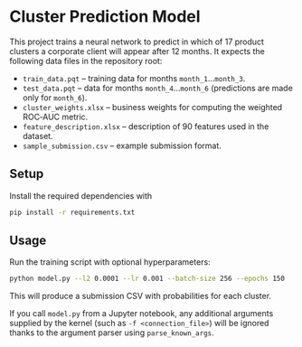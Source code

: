 # Cluster Prediction Model

This project trains a neural network to predict in which of 17 product clusters a corporate client will appear after 12 months. It expects the following data files in the repository root:

- `train_data.pqt` – training data for months `month_1`…`month_3`.
- `test_data.pqt` – data for months `month_4`…`month_6` (predictions are made only for `month_6`).
- `cluster_weights.xlsx` – business weights for computing the weighted ROC‑AUC metric.
- `feature_description.xlsx` – description of 90 features used in the dataset.
- `sample_submission.csv` – example submission format.

## Setup
Install the required dependencies with
```bash
pip install -r requirements.txt
```

## Usage
Run the training script with optional hyperparameters:
```bash
python model.py --l2 0.0001 --lr 0.001 --batch-size 256 --epochs 150
```
This will produce a submission CSV with probabilities for each cluster.

If you call `model.py` from a Jupyter notebook, any additional arguments
supplied by the kernel (such as `-f <connection_file>`) will be ignored
thanks to the argument parser using `parse_known_args`.
